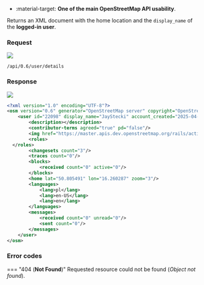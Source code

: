 <div class="grid cards" markdown>

- :material-target: **One of the main OpenStreetMap API usability**.

</div>

Returns an XML document with the home location and the `display_name` of the **logged-in user**.<!--niepotrzebne pogrubienie-->

### Request

![](https://img.shields.io/badge/GET-green)

```
/api/0.6/user/details
```

### Response

![](https://img.shields.io/badge/Response-200%20OK-brightgreen)

``` xml linenums="1" hl_lines="3"
<?xml version="1.0" encoding="UTF-8"?>
<osm version="0.6" generator="OpenStreetMap server" copyright="OpenStreetMap and contributors" attribution="http://www.openstreetmap.org/copyright" license="http://opendatacommons.org/licenses/odbl/1-0/">
    <user id="22098" display_name="JayStecki" account_created="2025-04-22T12:01:23Z">
        <description></description>
        <contributor-terms agreed="true" pd="false"/>
        <img href="https://master.apis.dev.openstreetmap.org/rails/active_storage/representations/redirect/eyJfcmFpbHMiOnsiZGF0YSI6MjUzOCwicHVyIjoiYmxvYl9pZCJ9fQ==--814f0f2f9339174fd575cddf4712700b14608c53/eyJfcmFpbHMiOnsiZGF0YSI6eyJmb3JtYXQiOiJwbmciLCJyZXNpemVfdG9fbGltaXQiOlsxMDAsMTAwXX0sInB1ciI6InZhcmlhdGlvbiJ9fQ==--32ac28fb572ae93b1714c8abd2474f71fba86c73/AVATAR_gitHub_JS2.png"/>
        <roles>
  </roles>
        <changesets count="3"/>
        <traces count="0"/>
        <blocks>
            <received count="0" active="0"/>
        </blocks>
        <home lat="50.805491" lon="16.260287" zoom="3"/>
        <languages>
            <lang>pl</lang>
            <lang>en-US</lang>
            <lang>en</lang>
        </languages>
        <messages>
            <received count="0" unread="0"/>
            <sent count="0"/>
        </messages>
    </user>
</osm>
```

### Error codes

=== "404 (**Not Found**)"
    Requested resource could not be found (*Object not found*).